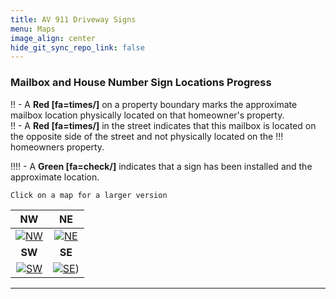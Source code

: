 ```yaml
---
title: AV 911 Driveway Signs
menu: Maps
image_align: center
hide_git_sync_repo_link: false
---
```


### Mailbox and House Number Sign Locations Progress
!! - A __Red [fa=times/]__ on a property boundary marks the approximate mailbox location physically located on that homeowner's property.  
!! - A __Red [fa=times/]__ in the street indicates that this mailbox is located on the opposite side of the street and not physically located on the !!! homeowners property. 

!!!! - A __Green [fa=check/]__  indicates that a sign has been installed and the approximate location.

`Click on a map for a larger version`

| NW | NE |
|:----:|:----:|
|[![NW][NW-tn]][NW]|[![NE][NE-tn]][NE] |
| **SW** | **SE** |
|[![SW][SW-tn]][SW]|[![SE][SE-tn]][SE]) |
---

[NW]: https://files.arborvista.org/projects/av-911-signs/911b_ArborVistaNW_Map.pdf
[NE]: https://files.arborvista.org/projects/av-911-signs/911a_ArborVistaNE_Map.pdf
[SW]: https://files.arborvista.org/projects/av-911-signs/911a_ArborVistaSW_Map.pdf
[SE]: https://files.arborvista.org/projects/av-911-signs/911a_ArborVistaSE_Map.pdf

[NW-tn]: https://files.arborvista.org/projects/av-911-signs/NWa_Custom.png
[NE-tn]: https://files.arborvista.org/projects/av-911-signs/NEa_Custom.png
[SW-tn]: https://files.arborvista.org/projects/av-911-signs/SWa_Custom.PNG
[SE-tn]: https://files.arborvista.org/projects/av-911-signs/SEa_Custom.PNG

